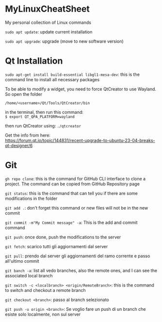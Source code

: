 # MyLinuxCheatSheet
My personal collection of Linux commands

`sudo apt update`: update current installation

`sudo apt upgrade`: upgrade (move to new software version)

# Qt Installation
`sudo apt-get install build-essential libgl1-mesa-dev`: this is the command line to install all necessary packages

To be able to modify a widget, you need to force QtCreator to use Wayland. So open the folder

`/home/<username>/Qt/Tools/QtCreator/bin`

in the terminal, then run this command:  
`$ export QT_QPA_PLATFORM=wayland`

then run QtCreator using:
`./qtcreator`
  
Get the info from here:  
https://forum.qt.io/topic/144831/recent-upgrade-to-ubuntu-23-04-breaks-qt-designer/6


# Git
`gh repo clone`: this is the command for GitHub CLI interface to clone a project. 
The command can be copied from GitHub Repository page

`git status`: this is the command that can tell you if there are some modifications in the folder

`git add .`: don't forget this command or new files will not be in the new commit

`git commit -m"My Commit message" -a`: This is the add and commit command

`git push`: once done, push the modifications to the server


`git fetch`: scarico tutti gli aggiornamenti dal server

`git pull`: prendo dal server gli aggiornamenti del ramo corrente e passo all'ultimo commit

`git banch -a`: list all vedo branches, also the remote ones, and I can see the associated local branch

`git switch -c <localbranch> <origin/RemoteBranch>`: this is the command to switch and checkout a remote branch 


`git checkout <branch>`: passo al branch selezionato 

`git push -u origin <branch>`: Se voglio fare un push di un branch che esiste solo localmente, non sul server













